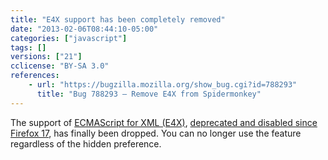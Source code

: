 ```yaml
---
title: "E4X support has been completely removed"
date: "2013-02-06T08:44:10-05:00"
categories: ["javascript"]
tags: []
versions: ["21"]
cclicense: "BY-SA 3.0"
references:
    - url: "https://bugzilla.mozilla.org/show_bug.cgi?id=788293"
      title: "Bug 788293 – Remove E4X from Spidermonkey"
---
```

The support of [ECMAScript for XML (E4X)](https://developer.mozilla.org/docs/E4X), [deprecated and disabled since Firefox 17](https://www.fxsitecompat.com/en-CA/docs/2012/e4x-has-been-disabled/), has finally been dropped. You can no longer use the feature regardless of the hidden preference.
